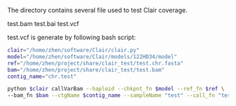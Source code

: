 The directory contains several file used to test Clair coverage.

test.bam
test.bai
test.vcf

test.vcf is generate by following bash script:

```sh
clair="/home/zhen/software/Clair/clair.py"
model="/home/zhen/software/Clair/models/122HD34/model"
ref="/home/zhen/project/share/clair_test/test.chr.fasta"
bam="/home/zhen/project/share/clair_test/test.bam"
contig_name="chr.test"

python $clair callVarBam --haploid --chkpnt_fn $model --ref_fn $ref \
--bam_fn $bam --ctgName $contig_name --sampleName "test" --call_fn "test.vcf"
```
